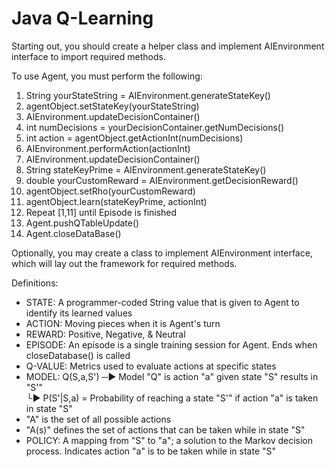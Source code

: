 # Java Q-Learning

Starting out, you should create a helper class and implement AIEnvironment interface to import required methods.

To use Agent, you must perform the following:<br>
1.    String yourStateString = AIEnvironment.generateStateKey()
2.   agentObject.setStateKey(yourStateString)
3.  AIEnvironment.updateDecisionContainer()
4.   int numDecisions = yourDecisionContainer.getNumDecisions()
5.    int action = agentObject.getActionInt(numDecisions)
6.   AIEnvironment.performAction(actionInt)
7.  AIEnvironment.updateDecisionContainer()
8. String stateKeyPrime = AIEnvironment.generateStateKey()
9.  double yourCustomReward = AIEnvironment.getDecisionReward()
10.   agentObject.setRho(yourCustomReward)
11.    agentObject.learn(stateKeyPrime, actionInt)
12. Repeat [1,11] until Episode is finished
13. Agent.pushQTableUpdate()
14. Agent.closeDataBase()<br>

Optionally, you may create a class to implement AIEnvironment interface, which will lay out the framework for required methods.

Definitions:
* STATE: A programmer-coded String value that is given to Agent to identify its learned values
* ACTION: Moving pieces when it is Agent's turn
* REWARD: Positive, Negative, & Neutral
* EPISODE: An episode is a single training session for Agent. Ends when closeDatabase() is called
* Q-VALUE: Metrics used to evaluate actions at specific states
* MODEL: Q(S,a,S') ─► Model "Q" is action "a" given state "S" results in "S'"<br>└► P(S'|S,a) = Probability of reaching a state "S'" if action "a" is taken in state "S"
* "A" is the set of all possible actions
* "A(s)" defines the set of actions that can be taken while in state "S"
* POLICY: A mapping from "S" to "a"; a solution to the Markov decision process. Indicates action "a" is to be taken while in state "S"
